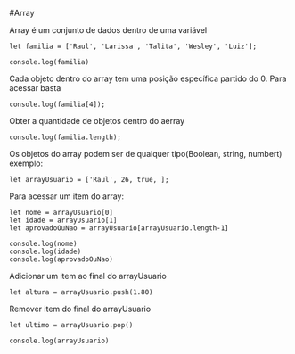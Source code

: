 #Array

 Array é um conjunto de dados dentro de uma variável

```
let familia = ['Raul', 'Larissa', 'Talita', 'Wesley', 'Luiz'];

console.log(familia)
```

 Cada objeto dentro do array tem uma posição específica partido do 0.
    Para acessar basta

```
console.log(familia[4]);
```

 Obter a quantidade de objetos dentro do aerray

```
console.log(familia.length);
```

 Os objetos do array podem ser de qualquer tipo(Boolean, string, numbert)
    exemplo:

```
let arrayUsuario = ['Raul', 26, true, ];
```

 Para acessar um item do array:

```
let nome = arrayUsuario[0]
let idade = arrayUsuario[1]
let aprovadoOuNao = arrayUsuario[arrayUsuario.length-1]

console.log(nome)
console.log(idade)
console.log(aprovadoOuNao)
```

 Adicionar um item ao final do arrayUsuario

```
let altura = arrayUsuario.push(1.80)
```

 Remover item do final do arrayUsuario

```
let ultimo = arrayUsuario.pop()

console.log(arrayUsuario)
```